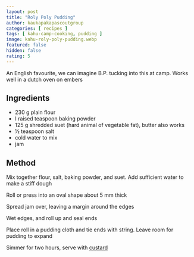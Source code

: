```yaml
---
layout: post
title: "Roly Poly Pudding"
author: kaukapakapascoutgroup
categories: [ recipes ]
tags: [ kahu-camp-cooking, pudding ]
image: kahu-roly-poly-pudding.webp
featured: false
hidden: false
rating: 5
---
```


An English favourite, we can imagine B.P. tucking into this at camp. Works well in a dutch oven on embers

## Ingredients

* 230 g plain flour
* I raised teaspoon baking powder
* 125 g shredded suet (hard animal of vegetable fat), butter also works
* ½ teaspoon salt
* cold water to mix
* jam 

## Method

Mix together flour, salt, baking powder, and suet. Add sufficient water to make a stiff dough

Roll or press into an oval shape about 5 mm thick

Spread jam over, leaving a margin around the edges

Wet edges, and roll up and seal ends

Place roll in a pudding cloth and tie ends with string. Leave room for pudding to expand

Simmer for two hours, serve with [custard](/kahu-quick-custard/)

